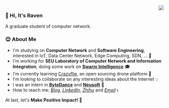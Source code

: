 
<a href="#">
  <img align="right" src="https://github-readme-stats-git-master.dreace.vercel.app/api?icon_color=586069&hide_border=true&title_color=a0a9af&username=RavenLite&show_icons=true">
</a>

### 👋 Hi, It's Raven 
A graduate student of computer network.
 
### 😊 About Me
- I'm studying on **Computer Network** and **Software Engineering**, interested in IoT, Data Center Network, Edge Computing, SDN, ... 🔭
- I'm working for **SEU Laboratory of Computer Network and Information Integration**, doing some work on **[Swarm Intelligence](https://github.com/SEU-NetSI)** 🎓
- I'm currently learning [Crazyflie](https://www.bitcraze.io/), an open sourcing drone platform 🚁
- I'm looking to collaborate on any interesting ideas about the Internet 💡
- I was an intern in **[ByteDance](https://www.bytedance.com/en/)** and **[Neusoft](https://www.neusoft.com/)** 💎
- How to reach me: *[Blog](https://ravenxu.top/)*, *[LinkedIn](https://www.linkedin.com/in/ravenxu/)*, *[Zhihu](https://www.zhihu.com/people/ravenxu98)* and *[Email](mailto:xrwgood@qq.com)* 📞

At last, let's **Make Positive Impact!** 💪
